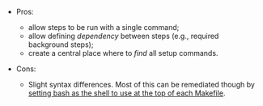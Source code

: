 - Pros:
  - allow steps to be run with a single command;
  - allow defining *dependency* between steps (e.g., required background steps);
  - create a central place where to *find* all setup commands.

- Cons:
  - Slight syntax differences. Most of this can be remediated though by [setting bash as the shell to use at the top of each Makefile](https://github.com/tloeber/MLOps-template/blob/37fdb812d3b145dd372b9af18f1f3d532036a2af/Makefile#L1).
